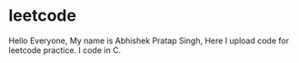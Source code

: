 # leetcode

Hello Everyone,
My name is Abhishek Pratap Singh, 
Here I upload code for leetcode practice.
I code in C.

